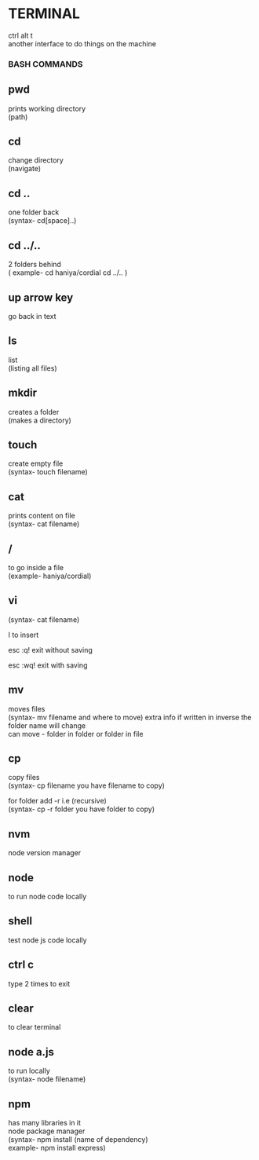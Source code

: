 <h1>TERMINAL</h1>
ctrl alt t <br>
another interface to do things on the machine


<h3>BASH COMMANDS</h3>
<h2>pwd</h2>
prints working directory <br>
(path)

<h2>cd </h2>
change directory <br>
(navigate)

<h2>cd ..  </h2>
one folder back <br>
(syntax- cd[space]..)

<h2>cd ../..  </h2>
2 folders behind <br>
( example- cd haniya/cordial
cd ../.. )   

<h2>up arrow key</h2>
go back in text

<h2>ls</h2>
list <br>
(listing all files)

<h2>mkdir</h2>
creates a folder <br>
(makes a directory)

<h2>touch </h2>
create empty file  <br>
(syntax- touch filename)

<h2>cat</h2>
prints content on file <br>
(syntax- cat filename)

<h2>/</h2>
to go inside a file  <br>
(example- haniya/cordial)

<h2>vi</h2>
(syntax- cat filename) <br>

I to insert <br>

esc :q!
exit without saving <br>

esc :wq!
exit with saving <br>

<h2>mv</h2>
moves files <br>
(syntax- mv filename and where to move) extra info if written in inverse the folder name will change <br>
can move - folder in folder or folder in file <br>

<h2>cp</h2>
copy files <br>
(syntax- cp filename you have filename to copy)

for folder add -r i.e (recursive) <br>
(syntax- cp -r folder you have folder to copy) <br>

<h2>nvm</h2>
node version manager <br>

<h2>node</h2>
to run node code locally <br>

<h2>shell</h2>
test node js code locally <br>

<h2>ctrl c</h2>
type 2 times to exit <br>

<h2>clear</h2>
to clear terminal <br>

<h2>node a.js</h2>
to run locally <br>
(syntax- node filename)

<h2>npm</h2>
has many libraries in it <br>
node package manager <br>
(syntax- npm install (name of dependency) <br>
example- npm install express) <br>




